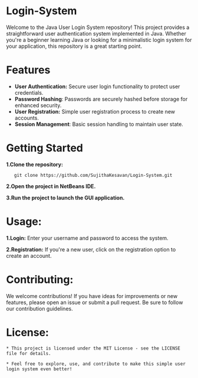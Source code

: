 # Login-System
Welcome to the Java User Login System repository! This project provides a straightforward user authentication system implemented in Java. Whether you're a beginner learning Java or looking for a minimalistic login system for your application, this repository is a great starting point.

# Features

  * **User Authentication:** Secure user login functionality to protect user credentials.
  * **Password Hashing**: Passwords are securely hashed before storage for enhanced security.
  * **User Registration:** Simple user registration process to create new accounts.
  * **Session Management**: Basic session handling to maintain user state.

# Getting Started
  **1.Clone the repository:**
  
       git clone https://github.com/SujithaKesavan/Login-System.git

  **2.Open the project in NetBeans IDE.**

  **3.Run the project to launch the GUI application.**

 # Usage:
 
   **1.Login:** Enter your username and password to access the system.

   **2.Registration:** If you're a new user, click on the registration option to create an account.

 # Contributing:

   We welcome contributions! If you have ideas for improvements or new features, please open an issue or submit a pull request. Be sure to follow our contribution guidelines.

 # License:
 
    * This project is licensed under the MIT License - see the LICENSE file for details.

    * Feel free to explore, use, and contribute to make this simple user login system even better!
  
